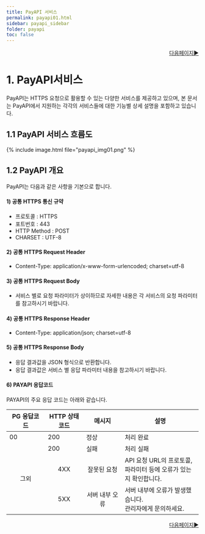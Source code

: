 ```yaml
---
title: PayAPI 서비스
permalink: payapi01.html
sidebar: payapi_sidebar
folder: payapi
toc: false
---
```


<div style="display: inline-block; width: 100%;">
  <a style="float:right;" href="/payapi02.html">다음페이지▶</a>
</div>

# 1. PayAPI서비스

PayAPI는 HTTPS 요청으로 활용할 수 있는 다양한 서비스를 제공하고 있으며, 본 문서는 PayAPI에서 지원하는 각각의 서비스들에 대한 기능별 상세 설명을 포함하고 있습니다.

## 1.1 PayAPI 서비스 흐름도

{% include image.html file="payapi_img01.png" %}

## 1.2 PayAPI 개요

PayAPI는 다음과 같은 사항을 기본으로 합니다.

#### 1) 공통 HTTPS 통신 규약
- 프로토콜 : HTTPS
- 포트번호 : 443
- HTTP Method : POST
- CHARSET : UTF-8

#### 2) 공통 HTTPS Request Header

- Content-Type: application/x-www-form-urlencoded; charset=utf-8

#### 3) 공통 HTTPS Request Body

- 서비스 별로 요청 파라미터가 상이하므로 자세한 내용은 각 서비스의 요청 파라미터를 참고하시기 바랍니다.

#### 4) 공통 HTTPS Response Header

- Content-Type: application/json; charset=utf-8

#### 5) 공통 HTTPS Response Body

- 응답 결과값을 JSON 형식으로 반환합니다.
- 응답 결과값은 서비스 별 응답 파라미터 내용을 참고하시기 바랍니다.

#### 6) PAYAPI 응답코드

PAYAPI의 주요 응답 코드는 아래와 같습니다.

<table class="tg" style="width: 100%">
  <colgroup>
    <col style="text-align: center; width: 20%">
    <col style="text-align: center; width: 20%">
    <col style="text-align: center; width: 20%">
    <col style="text-align: center; width: 40%">
  </colgroup>
  <thead>
    <tr>
      <th class="tg-0lax">PG 응답코드</th>
      <th class="tg-0lax">HTTP 상태 코드</th>
      <th class="tg-0lax">메시지</th>
      <th class="tg-02ax">설명</th>
    </tr>
  </thead>
  <tbody>
    <tr>
      <td class="tg-0lax">00</td>
      <td class="tg-0lax">200</td>
      <td class="tg-0lax">정상</td>
      <td class="tg-01ax">처리 완료</td>
    </tr>
    <tr>
      <td class="tg-0lax" rowspan="3" style="text-align :center;vertical-align: middle">그외</td>
      <td class="tg-0lax">200</td>
      <td class="tg-0lax">실패</td>
      <td class="tg-0lax">처리 실패</td>
    </tr>
    <tr>
      <td class="tg-0lax" style="text-align: center; vertical-align: middle">4XX</td>
      <td class="tg-0lax" style="text-align: center;">잘못된 요청</td>
      <td class="tg-0lax">API 요청 URL의 프로토콜, 파라미터 등에 오류가 있는지 확인합니다.</td>
    </tr>
    <tr>
      <td class="tg-0lax" style="text-align: center; vertical-align: middle">5XX</td>
      <td class="tg-0lax" style="text-align: center;">서버 내부 오류</td>
      <td class="tg-0lax">서버 내부에 오류가 발생했습니다.<br>관리자에게 문의하세요.</td>
    </tr>
  </tbody>
</table>

<div style="display: inline-block; width: 100%;">
  <a style="float:right;" href="/payapi02.html">다음페이지▶</a>
</div>